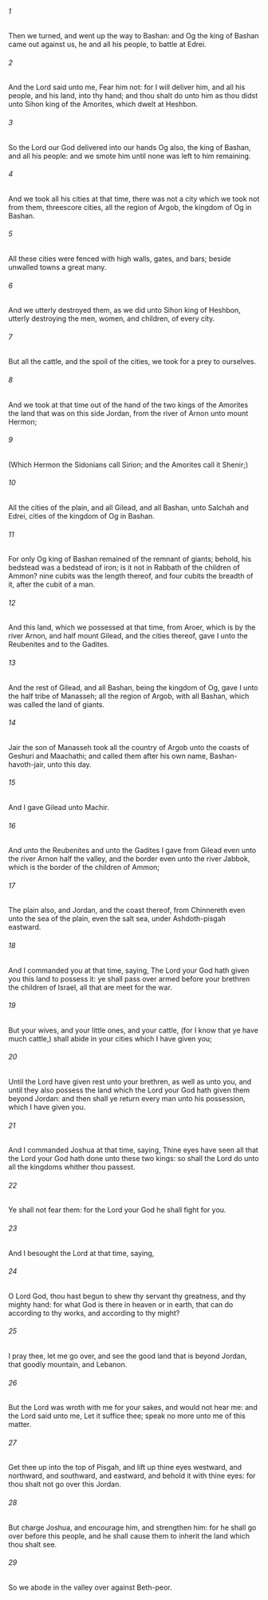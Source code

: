 ###### 1
Then we turned, and went up the way to Bashan: and Og the king of Bashan came out against us, he and all his people, to battle at Edrei.

###### 2
And the Lord said unto me, Fear him not: for I will deliver him, and all his people, and his land, into thy hand; and thou shalt do unto him as thou didst unto Sihon king of the Amorites, which dwelt at Heshbon.

###### 3
So the Lord our God delivered into our hands Og also, the king of Bashan, and all his people: and we smote him until none was left to him remaining.

###### 4
And we took all his cities at that time, there was not a city which we took not from them, threescore cities, all the region of Argob, the kingdom of Og in Bashan.

###### 5
All these cities were fenced with high walls, gates, and bars; beside unwalled towns a great many.

###### 6
And we utterly destroyed them, as we did unto Sihon king of Heshbon, utterly destroying the men, women, and children, of every city.

###### 7
But all the cattle, and the spoil of the cities, we took for a prey to ourselves.

###### 8
And we took at that time out of the hand of the two kings of the Amorites the land that was on this side Jordan, from the river of Arnon unto mount Hermon;

###### 9
(Which Hermon the Sidonians call Sirion; and the Amorites call it Shenir;)

###### 10
All the cities of the plain, and all Gilead, and all Bashan, unto Salchah and Edrei, cities of the kingdom of Og in Bashan.

###### 11
For only Og king of Bashan remained of the remnant of giants; behold, his bedstead was a bedstead of iron; is it not in Rabbath of the children of Ammon? nine cubits was the length thereof, and four cubits the breadth of it, after the cubit of a man.

###### 12
And this land, which we possessed at that time, from Aroer, which is by the river Arnon, and half mount Gilead, and the cities thereof, gave I unto the Reubenites and to the Gadites.

###### 13
And the rest of Gilead, and all Bashan, being the kingdom of Og, gave I unto the half tribe of Manasseh; all the region of Argob, with all Bashan, which was called the land of giants.

###### 14
Jair the son of Manasseh took all the country of Argob unto the coasts of Geshuri and Maachathi; and called them after his own name, Bashan-havoth-jair, unto this day.

###### 15
And I gave Gilead unto Machir.

###### 16
And unto the Reubenites and unto the Gadites I gave from Gilead even unto the river Arnon half the valley, and the border even unto the river Jabbok, which is the border of the children of Ammon;

###### 17
The plain also, and Jordan, and the coast thereof, from Chinnereth even unto the sea of the plain, even the salt sea, under Ashdoth-pisgah eastward.

###### 18
And I commanded you at that time, saying, The Lord your God hath given you this land to possess it: ye shall pass over armed before your brethren the children of Israel, all that are meet for the war.

###### 19
But your wives, and your little ones, and your cattle, (for I know that ye have much cattle,) shall abide in your cities which I have given you;

###### 20
Until the Lord have given rest unto your brethren, as well as unto you, and until they also possess the land which the Lord your God hath given them beyond Jordan: and then shall ye return every man unto his possession, which I have given you.

###### 21
And I commanded Joshua at that time, saying, Thine eyes have seen all that the Lord your God hath done unto these two kings: so shall the Lord do unto all the kingdoms whither thou passest.

###### 22
Ye shall not fear them: for the Lord your God he shall fight for you.

###### 23
And I besought the Lord at that time, saying,

###### 24
O Lord God, thou hast begun to shew thy servant thy greatness, and thy mighty hand: for what God is there in heaven or in earth, that can do according to thy works, and according to thy might?

###### 25
I pray thee, let me go over, and see the good land that is beyond Jordan, that goodly mountain, and Lebanon.

###### 26
But the Lord was wroth with me for your sakes, and would not hear me: and the Lord said unto me, Let it suffice thee; speak no more unto me of this matter.

###### 27
Get thee up into the top of Pisgah, and lift up thine eyes westward, and northward, and southward, and eastward, and behold it with thine eyes: for thou shalt not go over this Jordan.

###### 28
But charge Joshua, and encourage him, and strengthen him: for he shall go over before this people, and he shall cause them to inherit the land which thou shalt see.

###### 29
So we abode in the valley over against Beth-peor.


